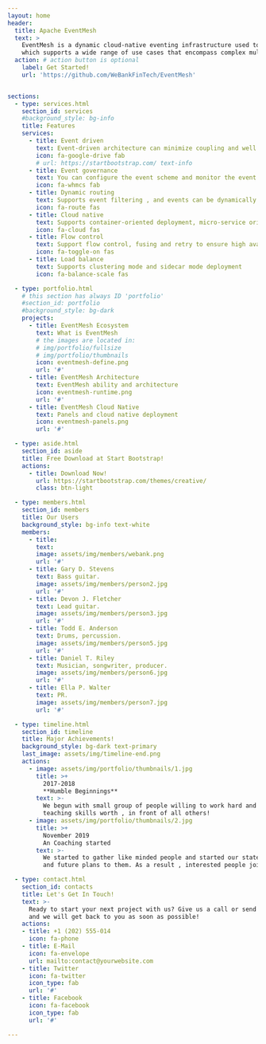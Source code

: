 ```yaml
---
layout: home
header:
  title: Apache EventMesh
  text: >
    EventMesh is a dynamic cloud-native eventing infrastructure used to decouple the application and backend middleware layer,
    which supports a wide range of use cases that encompass complex multi-cloud, widely distributed topologies using diverse technology stacks.
  action: # action button is optional
    label: Get Started!
    url: 'https://github.com/WeBankFinTech/EventMesh'


sections:
  - type: services.html
    section_id: services
    #background_style: bg-info
    title: Features
    services:
      - title: Event driven
        text: Event-driven architecture can minimize coupling and well extend and adapt different types of service components
        icon: fa-google-drive fab
        # url: https://startbootstrap.com/ text-info
      - title: Event governance
        text: You can configure the event scheme and monitor the event with the relevant metrics
        icon: fa-whmcs fab
      - title: Dynamic routing
        text: Supports event filtering , and events can be dynamically routed to various service nodes
        icon: fa-route fas
      - title: Cloud native
        text: Supports container-oriented deployment, micro-service oriented, event orchestration and scheduling
        icon: fa-cloud fas
      - title: Flow control
        text: Support flow control, fusing and retry to ensure high availability of services
        icon: fa-toggle-on fas
      - title: Load balance
        text: Supports clustering mode and sidecar mode deployment
        icon: fa-balance-scale fas

  - type: portfolio.html
    # this section has always ID 'portfolio'
    #section_id: portfolio
    #background_style: bg-dark
    projects:
      - title: EventMesh Ecosystem
        text: What is EventMesh
        # the images are located in:
        # img/portfolio/fullsize
        # img/portfolio/thumbnails
        icon: eventmesh-define.png
        url: '#'
      - title: EventMesh Architecture
        text: EventMesh ability and architecture
        icon: eventmesh-runtime.png
        url: '#'
      - title: EventMesh Cloud Native
        text: Panels and cloud native deployment
        icon: eventmesh-panels.png
        url: '#'

  - type: aside.html
    section_id: aside
    title: Free Download at Start Bootstrap!
    actions:
      - title: Download Now!
        url: https://startbootstrap.com/themes/creative/
        class: btn-light

  - type: members.html
    section_id: members
    title: Our Users
    background_style: bg-info text-white
    members:
      - title: 
        text: 
        image: assets/img/members/webank.png
        url: '#'
      - title: Gary D. Stevens
        text: Bass guitar.
        image: assets/img/members/person2.jpg
        url: '#'
      - title: Devon J. Fletcher
        text: Lead guitar.
        image: assets/img/members/person3.jpg
        url: '#'
      - title: Todd E. Anderson
        text: Drums, percussion.
        image: assets/img/members/person5.jpg
        url: '#'
      - title: Daniel T. Riley
        text: Musician, songwriter, producer.
        image: assets/img/members/person6.jpg
        url: '#'
      - title: Ella P. Walter
        text: PR.
        image: assets/img/members/person7.jpg
        url: '#'

  - type: timeline.html
    section_id: timeline
    title: Major Achievements!
    background_style: bg-dark text-primary
    last_image: assets/img/timeline-end.png
    actions:
      - image: assets/img/portfolio/thumbnails/1.jpg
        title: >+
          2017-2018
          **Humble Beginnings**
        text: >-
          We begun with small group of people willing to work hard and make our
          teaching skills worth , in front of all others!
      - image: assets/img/portfolio/thumbnails/2.jpg
        title: >+
          November 2019
          An Coaching started
        text: >-
          We started to gather like minded people and started our stategies
          and future plans to them. As a result , interested people joined us!

  - type: contact.html
    section_id: contacts
    title: Let's Get In Touch!
    text: >-
      Ready to start your next project with us? Give us a call or send us an email
      and we will get back to you as soon as possible!
    actions:
    - title: +1 (202) 555-014
      icon: fa-phone
    - title: E-Mail
      icon: fa-envelope
      url: mailto:contact@yourwebsite.com
    - title: Twitter
      icon: fa-twitter
      icon_type: fab
      url: '#'
    - title: Facebook
      icon: fa-facebook
      icon_type: fab
      url: '#'

---
```

